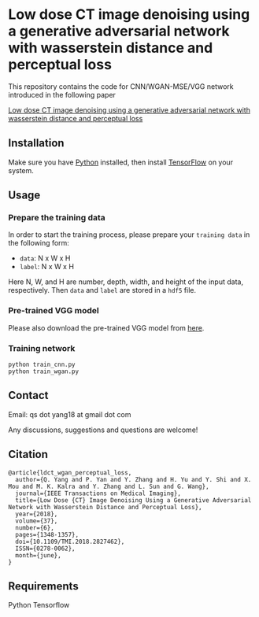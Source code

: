 # Low dose CT image denoising using a generative adversarial network with wasserstein distance and perceptual loss

This repository contains the code for CNN/WGAN-MSE/VGG network introduced in the following paper

[Low dose CT image denoising using a generative adversarial network with wasserstein distance and perceptual loss](https://ieeexplore.ieee.org/abstract/document/8340157/)

## Installation
Make sure you have [Python](https://www.python.org/) installed, then install [TensorFlow](https://www.tensorflow.org/install/) on your system.

## Usage

### Prepare the training data

In order to start the training process, please prepare your ``training data`` in the following form:

* ``data``: N x W x H
* ``label``: N x W x H 

Here N, W, and H are number, depth, width, and height of the input data, respectively. Then ``data`` and ``label`` are stored in a ``hdf5`` file.

### Pre-trained VGG model

Please also download the pre-trained VGG model from [here](https://github.com/machrisaa/tensorflow-vgg).

### Training network
```
python train_cnn.py
python train_wgan.py
``` 


## Contact

Email: qs dot yang18 at gmail dot com 

Any discussions, suggestions and questions are welcome!


## Citation

```
@article{ldct_wgan_perceptual_loss,
  author={Q. Yang and P. Yan and Y. Zhang and H. Yu and Y. Shi and X. Mou and M. K. Kalra and Y. Zhang and L. Sun and G. Wang},
  journal={IEEE Transactions on Medical Imaging},
  title={Low Dose {CT} Image Denoising Using a Generative Adversarial Network with Wasserstein Distance and Perceptual Loss},
  year={2018},
  volume={37},
  number={6},
  pages={1348-1357},
  doi={10.1109/TMI.2018.2827462},
  ISSN={0278-0062},
  month={june},
}
```

## Requirements
Python
Tensorflow
